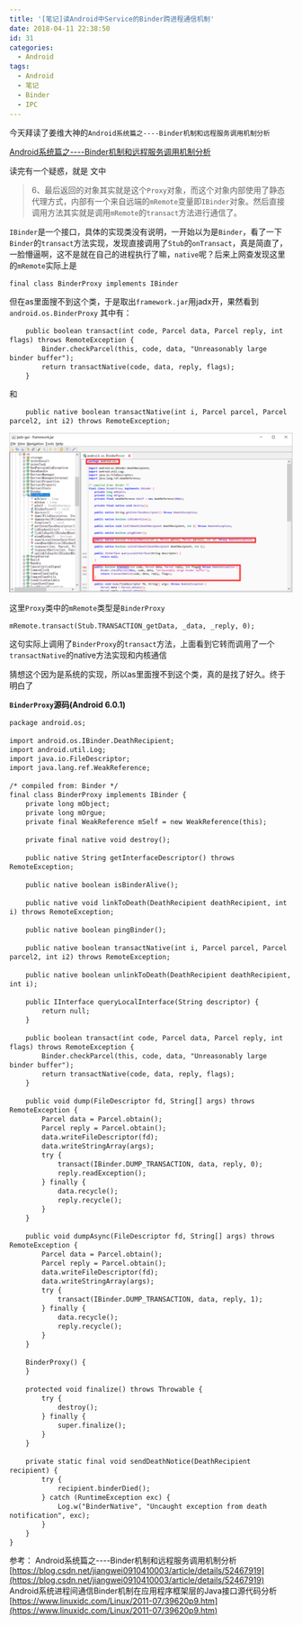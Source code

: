 ```yaml
---
title: '[笔记]读Android中Service的Binder跨进程通信机制'
date: 2018-04-11 22:38:50
id: 31
categories:
  - Android
tags:
  - Android
  - 笔记
  - Binder
  - IPC
---
```


今天拜读了姜维大神的`Android系统篇之----Binder机制和远程服务调用机制分析`

[Android系统篇之----Binder机制和远程服务调用机制分析](https://blog.csdn.net/jiangwei0910410003/article/details/52467919)

读完有一个疑惑，就是
文中

> 6、最后返回的对象其实就是这个`Proxy`对象，而这个对象内部使用了静态代理方式，内部有一个来自远端的`mRemote`变量即`IBinder`对象。然后直接调用方法其实就是调用`mRemote`的`transact`方法进行通信了。


`IBinder`是一个接口，具体的实现类没有说明，一开始以为是`Binder`，看了一下`Binder`的`transact`方法实现，发现直接调用了`Stub`的`onTransact`，真是简直了，一脸懵逼啊，这不是就在自己的进程执行了嘛，`native`呢？后来上网查发现这里的`mRemote`实际上是
```
final class BinderProxy implements IBinder 
```
但在as里面搜不到这个类，于是取出`framework.jar`用jadx开，果然看到`android.os.BinderProxy`
其中有：
```
    public boolean transact(int code, Parcel data, Parcel reply, int flags) throws RemoteException {
        Binder.checkParcel(this, code, data, "Unreasonably large binder buffer");
        return transactNative(code, data, reply, flags);
    }
```

和

```
	public native boolean transactNative(int i, Parcel parcel, Parcel parcel2, int i2) throws RemoteException;
```

![jadx反编译的framework.jar](/images/blog/31_0.png)

这里`Proxy`类中的`mRemote`类型是`BinderProxy`
```
mRemote.transact(Stub.TRANSACTION_getData, _data, _reply, 0);
```
这句实际上调用了`BinderProxy`的`transact`方法，上面看到它转而调用了一个`transactNative`的native方法实现和内核通信

猜想这个因为是系统的实现，所以as里面搜不到这个类，真的是找了好久。终于明白了



**`BinderProxy`源码(Android 6.0.1)**

```
package android.os;

import android.os.IBinder.DeathRecipient;
import android.util.Log;
import java.io.FileDescriptor;
import java.lang.ref.WeakReference;

/* compiled from: Binder */
final class BinderProxy implements IBinder {
    private long mObject;
    private long mOrgue;
    private final WeakReference mSelf = new WeakReference(this);

    private final native void destroy();

    public native String getInterfaceDescriptor() throws RemoteException;

    public native boolean isBinderAlive();

    public native void linkToDeath(DeathRecipient deathRecipient, int i) throws RemoteException;

    public native boolean pingBinder();

    public native boolean transactNative(int i, Parcel parcel, Parcel parcel2, int i2) throws RemoteException;

    public native boolean unlinkToDeath(DeathRecipient deathRecipient, int i);

    public IInterface queryLocalInterface(String descriptor) {
        return null;
    }

    public boolean transact(int code, Parcel data, Parcel reply, int flags) throws RemoteException {
        Binder.checkParcel(this, code, data, "Unreasonably large binder buffer");
        return transactNative(code, data, reply, flags);
    }

    public void dump(FileDescriptor fd, String[] args) throws RemoteException {
        Parcel data = Parcel.obtain();
        Parcel reply = Parcel.obtain();
        data.writeFileDescriptor(fd);
        data.writeStringArray(args);
        try {
            transact(IBinder.DUMP_TRANSACTION, data, reply, 0);
            reply.readException();
        } finally {
            data.recycle();
            reply.recycle();
        }
    }

    public void dumpAsync(FileDescriptor fd, String[] args) throws RemoteException {
        Parcel data = Parcel.obtain();
        Parcel reply = Parcel.obtain();
        data.writeFileDescriptor(fd);
        data.writeStringArray(args);
        try {
            transact(IBinder.DUMP_TRANSACTION, data, reply, 1);
        } finally {
            data.recycle();
            reply.recycle();
        }
    }

    BinderProxy() {
    }

    protected void finalize() throws Throwable {
        try {
            destroy();
        } finally {
            super.finalize();
        }
    }

    private static final void sendDeathNotice(DeathRecipient recipient) {
        try {
            recipient.binderDied();
        } catch (RuntimeException exc) {
            Log.w("BinderNative", "Uncaught exception from death notification", exc);
        }
    }
}
```


参考：
Android系统篇之----Binder机制和远程服务调用机制分析
[https://blog.csdn.net/jiangwei0910410003/article/details/52467919](https://blog.csdn.net/jiangwei0910410003/article/details/52467919)
Android系统进程间通信Binder机制在应用程序框架层的Java接口源代码分析
[https://www.linuxidc.com/Linux/2011-07/39620p9.htm](https://www.linuxidc.com/Linux/2011-07/39620p9.htm)
